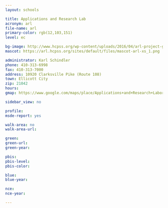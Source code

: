 ```yaml
---
layout: schools

title: Applications and Research Lab
acronym: arl
file-name: arl
primary-color: rgb(12,103,151)
level: ec

bg-image: http://www.hcpss.org/wp-content/uploads/2016/04/arl-project-group.jpg
mascot: https://arl.hcpss.org/sites/default/files/mascot-arl-xs_1.png

administrator: Karl Schindler
phone: 410-313-6998
fax: 410-313-7000
address: 10920 Clarksville Pike (Route 108)
town: Ellicott City
zip: 21042
hours: 
gmap: https://www.google.com/maps/place/Applications+and+Research+Laboratory/@39.234915,-76.894786,17z/data=!4m2!3m1!1s0x89b7df61228ae963:0x7557056ab12cc472

sidebar_view: no

profile:
msde-report: yes

walk-area: no
walk-area-url: 

green:
green-url:
green-year:

pbis:
pbis-level:
pbis-color:

blue: 
blue-year:

nce:
nce-year:

---
```

